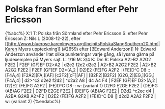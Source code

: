 # Polska fran Sormland efter Pehr Ericsson

{%abc%}
X:1
T: Polska från Sörmland efter Pehr Ericsson
S: efter Pehr Ericsson
Z: Nils L (2008-12-22), efter [[http://www.bluerose.karenlmyers.org/IncipitsPolskaSlangSouthern20.html|Karen Myers uppteckning]] (#2659) efter [[!Edward Anderzon]]
N: Edward Anderzon använder litet olika punkteringar varje gång, så lyssna gärna på ljudexemplen på Myers sajt.
L: 1/16
M: 3/4
K: Dm
R: Polska
A2>B2 A2G2 F2E2 | F2EF (GF)EF D2>A2   | d2e2 f2e2 d2c2 | A2>B2 A2G2 F2E2 |
A2>B2 A2G2 F2E2 | F2EF (GF)EF D2>(A,2 | D2)E2 (FE)FG A2F2 | (FE)D^C D8 ::
[F4A,4] [F2A2][FA,][AF] [c2F2][cF][AF] | [B2F2][B2F2] [G2G,2][EG,][GG,] [F4A,4] | d2>^c2 d2e2 f2d2 | ^c2a2 A8 |
d4 A4 F4 | F2EF (GF)EF D2>(A,2 | D2)E2 (FE)FG A2F2 | (FE)D^C D8 ::
w: (variant 1)
D2FD E2GE F2E2 | (DE)FG (AB)AG F2E2 | D2FD E2GE F2E2 | (DE)FG (AB)AG F2E2 | 
D2d2 ^c2ec d4 | A2BA G2AB A2>F2 | D2E2 (FE)FG A2F2 | (FE)D^C D8 |]
d2d2 A2A2 F2F2 |
w: (variant 2)
{%endabc%}

